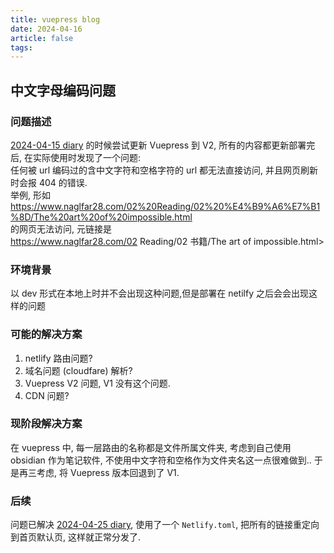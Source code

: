 ```yaml
---
title: vuepress blog
date: 2024-04-16
article: false
tags: 
---
```


## 中文字母编码问题
### 问题描述
[2024-04-15 diary](../../../10IMYMEMINE/日记/2024-04-15%20diary) 的时候尝试更新 Vuepress 到 V2, 所有的内容都更新部署完后, 在实际使用时发现了一个问题:  
任何被 url 编码过的含中文字符和空格字符的 url 都无法直接访问, 并且网页刷新时会报 404 的错误.  
举例, 形如  
<https://www.naglfar28.com/02%20Reading/02%20%E4%B9%A6%E7%B1%8D/The%20art%20of%20impossible.html>  
的网页无法访问, 元链接是  
<https://www.naglfar28.com/02> Reading/02 书籍/The art of impossible.html>
### 环境背景
以 dev 形式在本地上时并不会出现这种问题,但是部署在 netilfy 之后会会出现这样的问题
### 可能的解决方案
1. netlify 路由问题?  
2. 域名问题 (cloudfare) 解析?  
3. Vuepress V2 问题, V1 没有这个问题.
4. CDN 问题?
### 现阶段解决方案
在 vuepress 中, 每一层路由的名称都是文件所属文件夹, 考虑到自己使用 obsidian 作为笔记软件, 不使用中文字符和空格作为文件夹名这一点很难做到.. 于是再三考虑, 将 Vuepress 版本回退到了 V1.
### 后续
问题已解决 [2024-04-25 diary](2024-04-25%20diary), 使用了一个 `Netlify.toml`, 把所有的链接重定向到首页默认页, 这样就正常分发了.
